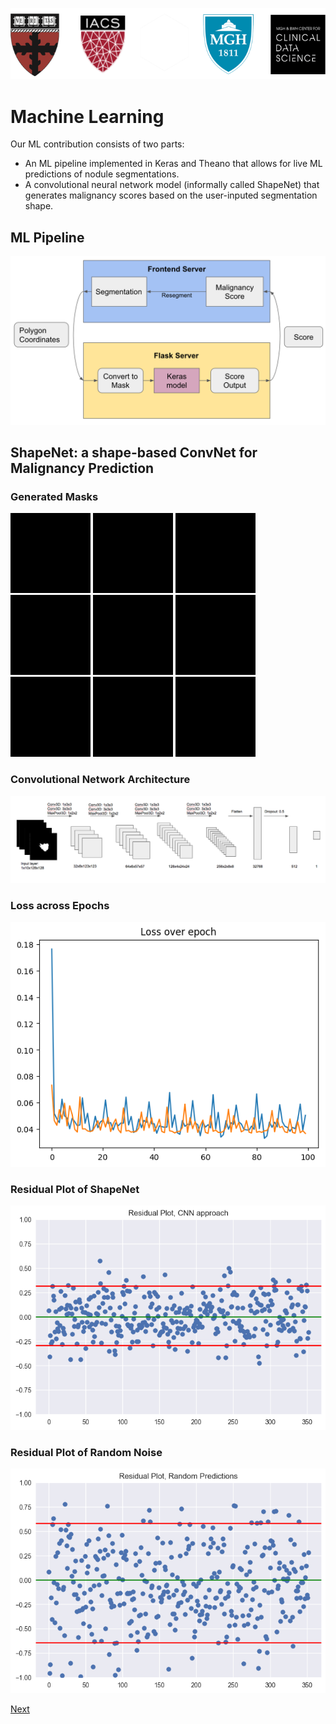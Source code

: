 ![logos](images/logo5.png)

# Machine Learning

Our ML contribution consists of two parts:

- An ML pipeline implemented in Keras and Theano that allows for live ML predictions of nodule segmentations.
- A convolutional neural network model (informally called ShapeNet) that generates malignancy scores based on the user-inputed segmentation shape. 

## ML Pipeline

![ml-pipeline](images/ml/3.png)


## ShapeNet: a shape-based ConvNet for Malignancy Prediction

### Generated Masks

![gif](images/ml/1.gif)
![gif](images/ml/2.gif)
![gif](images/ml/3.gif)
![gif](images/ml/4.gif)
![gif](images/ml/5.gif)
![gif](images/ml/6.gif)
![gif](images/ml/7.gif)
![gif](images/ml/8.gif)
![gif](images/ml/9.gif)



### Convolutional Network Architecture

![ml-architecture](images/ml/1.png)

### Loss across Epochs
![loss](images/ml/2.png)

### Residual Plot of ShapeNet
![loss-shapenet](images/ml/residual_plots_CNN_2.png)

### Residual Plot of Random Noise
![loss-noise](images/ml/residual_plots_CNN.png)

[Next](http://sakeviewer.com/demo.html)
